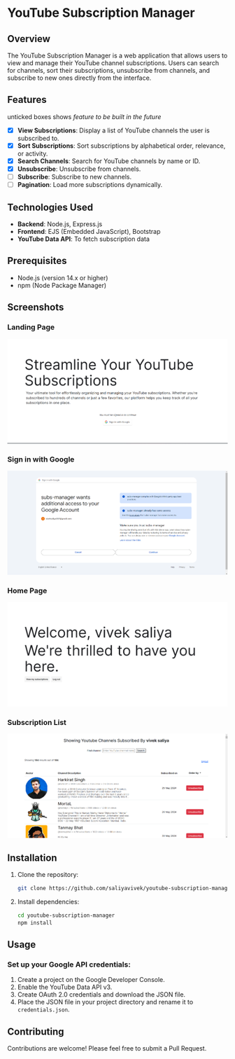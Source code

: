 # YouTube Subscription Manager

## Overview

The YouTube Subscription Manager is a web application that allows users to view and manage their YouTube channel subscriptions. Users can search for channels, sort their subscriptions, unsubscribe from channels, and subscribe to new ones directly from the interface.

## Features

unticked boxes shows _feature to be built in the future_

- [x] **View Subscriptions**: Display a list of YouTube channels the user is subscribed to.
- [x] **Sort Subscriptions**: Sort subscriptions by alphabetical order, relevance, or activity.
- [x] **Search Channels**: Search for YouTube channels by name or ID.
- [x] **Unsubscribe**: Unsubscribe from channels.
- [ ] **Subscribe**: Subscribe to new channels.
- [ ] **Pagination**: Load more subscriptions dynamically.

## Technologies Used

- **Backend**: Node.js, Express.js
- **Frontend**: EJS (Embedded JavaScript), Bootstrap
- **YouTube Data API**: To fetch subscription data

## Prerequisites

- Node.js (version 14.x or higher)
- npm (Node Package Manager)

## Screenshots

### Landing Page

![Landing Page](screenshots/landing_page.png)

### Sign in with Google

![Sign in with Google](screenshots/sign_in_w_google.png)

### Home Page

![Home Page](screenshots/home_page.png)

### Subscription List

![Subscription List](screenshots/subscriptions.png)

## Installation

1. Clone the repository:

   ```bash
   git clone https://github.com/saliyavivek/youtube-subscription-manager.git

   ```

2. Install dependencies:

   ```bash
   cd youtube-subscription-manager
   npm install

   ```

## Usage

### Set up your Google API credentials:

1. Create a project on the Google Developer Console.
2. Enable the YouTube Data API v3.
3. Create OAuth 2.0 credentials and download the JSON file.
4. Place the JSON file in your project directory and rename it to `credentials.json`.

## Contributing

Contributions are welcome! Please feel free to submit a Pull Request.
